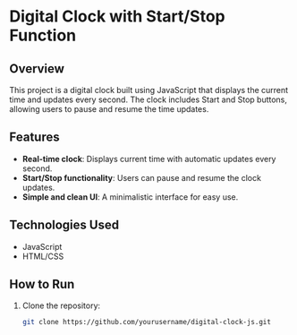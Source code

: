 
# Digital Clock with Start/Stop Function

## Overview
This project is a digital clock built using JavaScript that displays the current time and updates every second. The clock includes Start and Stop buttons, allowing users to pause and resume the time updates.

## Features
- **Real-time clock**: Displays current time with automatic updates every second.
- **Start/Stop functionality**: Users can pause and resume the clock updates.
- **Simple and clean UI**: A minimalistic interface for easy use.

## Technologies Used
- JavaScript
- HTML/CSS

## How to Run
1. Clone the repository:
   ```bash
   git clone https://github.com/yourusername/digital-clock-js.git
